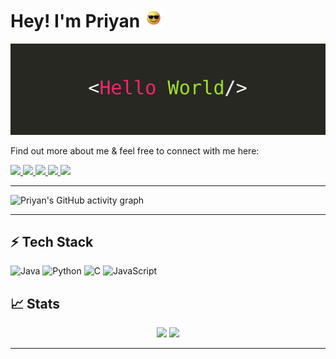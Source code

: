 # Hey! I'm Priyan <img src="assets/cool.gif" width="30px">

<img src="assets/hello-world-banner.jpg">

Find out more about me & feel free to connect with me here:

<p align="left">
    <a href="mailto:priyanpaulraj@gmail.com">
		<img src="https://img.shields.io/badge/Gmail-D14836?style=for-the-badge&logo=gmail&logoColor=white" />
	</a>
	<a href="https://www.linkedin.com/in/priyanpaulraj/">
		<img src="https://img.shields.io/badge/LinkedIn-0077B5?style=for-the-badge&logo=linkedin&logoColor=white" />
	</a>
	<a href="https://leetcode.com/priyan-p/">
		<img src="https://img.shields.io/badge/LeetCode-000000?style=for-the-badge&logo=LeetCode&logoColor=#d16c06" />
	</a>
  <a href="https://www.hackerrank.com/priyan_p?hr_r=1">
		<img src="https://img.shields.io/badge/-Hackerrank-2EC866?style=for-the-badge&logo=HackerRank&logoColor=white" />
	</a>
    <a href="https://stackoverflow.com/users/12546420/priyan?tab=profile">
		<img src="https://img.shields.io/badge/-Stackoverflow-FE7A16?style=for-the-badge&logo=stack-overflow&logoColor=white" />
	</a>
</p>

---

![Priyan's GitHub activity graph](https://activity-graph.herokuapp.com/graph?username=priyanpaulraj&hide_border=true&theme=react-dark)

---

## ⚡ Tech Stack

![Java](https://img.shields.io/badge/Java-ED8B00?style=for-the-badge&logo=java&logoColor=white)
![Python](https://img.shields.io/badge/Python-FFD43B?style=for-the-badge&logo=python&logoColor=306998)
![C](https://img.shields.io/badge/C-00599C?style=for-the-badge&logo=c&logoColor=white)
![JavaScript](https://img.shields.io/badge/JavaScript-323330?style=for-the-badge&logo=javascript&logoColor=F7DF1E)


## 📈 Stats

<p align="center">
  <img width="48%" src="https://github-readme-stats.vercel.app/api?username=priyanpaulraj&show_icons=true&hide_border=true&theme=nightowl" />
  <img width="48%" src="https://github-readme-streak-stats.herokuapp.com/?user=priyanpaulraj&hide_border=true&theme=nightowl" />
</p>

---
